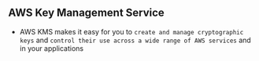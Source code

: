## AWS Key Management Service

- AWS KMS makes it easy for you to `create and manage cryptographic keys` and `control their use across a wide range of AWS services` and in your applications
